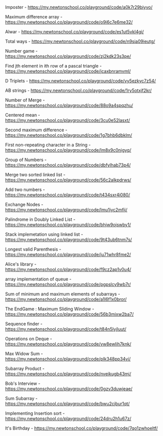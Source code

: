 Imposter - https://my.newtonschool.co/playground/code/a0k7r29biyvo/

Maximum difference array - https://my.newtonschool.co/playground/code/o9i6c7e6me32/

Alwar - https://my.newtonschool.co/playground/code/es1ut5vkl4gi/

Total ways - https://my.newtonschool.co/playground/code/n9sia09ieutg/

Number game - https://my.newtonschool.co/playground/code/zj2kdk23s3pe/

Find jth element in ith row of a pascal triangle - https://my.newtonschool.co/playground/code/jcaxbnramvml/

D Triplets - https://my.newtonschool.co/playground/code/vy5ezkyc7z54/

AB strings - https://my.newtonschool.co/playground/code/1ry5otxjf2kr/

Number of Merge - https://my.newtonschool.co/playground/code/88o9a4spqzhu/

Centered mean - https://my.newtonschool.co/playground/code/3cu0e52lasxt/

Second maximum difference - https://my.newtonschool.co/playground/code/1g7bhb6dbklm/

First non-repeating character in a String - https://my.newtonschool.co/playground/code/lm8x9c0nigyq/

Group of Numbers - https://my.newtonschool.co/playground/code/dbfylhab73p4/

Merge two sorted linked list - https://my.newtonschool.co/playground/code/56c2alkpdrws/

Add two numbers - https://my.newtonschool.co/playground/code/t434sxr4i080/

Exchange Nodes - https://my.newtonschool.co/playground/code/lmu1iyc2mfij/

Palindrome in Doubly Linked List - https://my.newtonschool.co/playground/code/bhjw9ojswby1/

Stack implemetation using linked list - https://my.newtonschool.co/playground/code/9t43ub6tnm7s/

Longest valid Parenthesis - https://my.newtonschool.co/playground/code/ju71whr8fme2/

Alice's library - https://my.newtonschool.co/playground/code/f9cz2ap1v0u4/

array implementation of queue -  https://my.newtonschool.co/playground/code/pgpslcy9wb7r/

Sum of minimum and maximum elements of subarrays - https://my.newtonschool.co/playground/code/a1l6f1x0bror/

The EndGame : Maximum Sliding Window - https://my.newtonschool.co/playground/code/56b3mixw2ba7/

Sequence finder - https://my.newtonschool.co/playground/code/t84n5lyjluut/

Operations on Deque - https://my.newtonschool.co/playground/code/vw8ewlih7knk/

Max Widow Sum - https://my.newtonschool.co/playground/code/plk348pp34vi/

Subarray Product - https://my.newtonschool.co/playground/code/nveikugb43mj/

Bob's Interview - https://my.newtonschool.co/playground/code/0gzv3duwjeae/

Sum Subarray - https://my.newtonschool.co/playground/code/bwu2cjbur1qt/

Implementing Insertion sort - https://my.newtonschool.co/playground/code/24dru2h1u67z/

It's Birthday -  https://my.newtonschool.co/playground/code/7qo1zwhoeltf/
